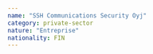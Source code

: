 ```yaml
---
name: "SSH Communications Security Oyj"
category: private-sector
nature: "Entreprise"
nationality: FIN
---
```

    